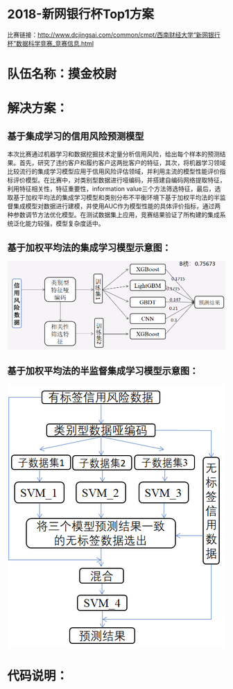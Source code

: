 # 2018-新网银行杯Top1方案  
比赛链接：http://www.dcjingsai.com/common/cmpt/西南财经大学“新网银行杯”数据科学竞赛_竞赛信息.html  
# 队伍名称：摸金校尉  
# 解决方案：
## 基于集成学习的信用风险预测模型
   本次比赛通过机器学习和数据挖掘技术定量分析信用风险，给出每个样本的预测结果。首先，研究了违约客户和履约客户这两批客户的特征，其次，将机器学习领域比较流行的集成学习模型应用于信用风险评估领域，并利用主流的模型性能评价指标评价模型。在比赛中，对类别型数据进行哑编码，并搭建自编码网络提取特征，利用特征相关性，特征重要性，information value三个方法筛选特征，最后，选取基于加权平均法的集成学习模型和类别分布不平衡环境下基于加权平均法的半监督集成模型对数据进行建模，并使用AUC作为模型性能的具体评价指标，通过两种参数调节方法优化模型。在测试数据集上应用，竞赛结果验证了所构建的集成系统泛化能力较强，模型复杂度适中。  
## 基于加权平均法的集成学习模型示意图：
![基于加权平均法的集成学习模型](https://github.com/CuiNing6/2018-xinwang/blob/master/img/method1.PNG)
## 基于加权平均法的半监督集成学习模型示意图：
![基于加权平均法的集成学习模型](https://github.com/CuiNing6/2018-xinwang/blob/master/img/method2.PNG)
# 代码说明：  

